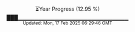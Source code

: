 <p align="center">
⏳Year Progress (12.95 %) <br>
███▁▁▁▁▁▁▁▁▁▁▁▁▁▁▁▁▁▁▁▁▁▁▁▁▁▁▁ <br>
<sub>Updated: Mon, 17 Feb 2025 06:29:46 GMT</sub>
</p>

